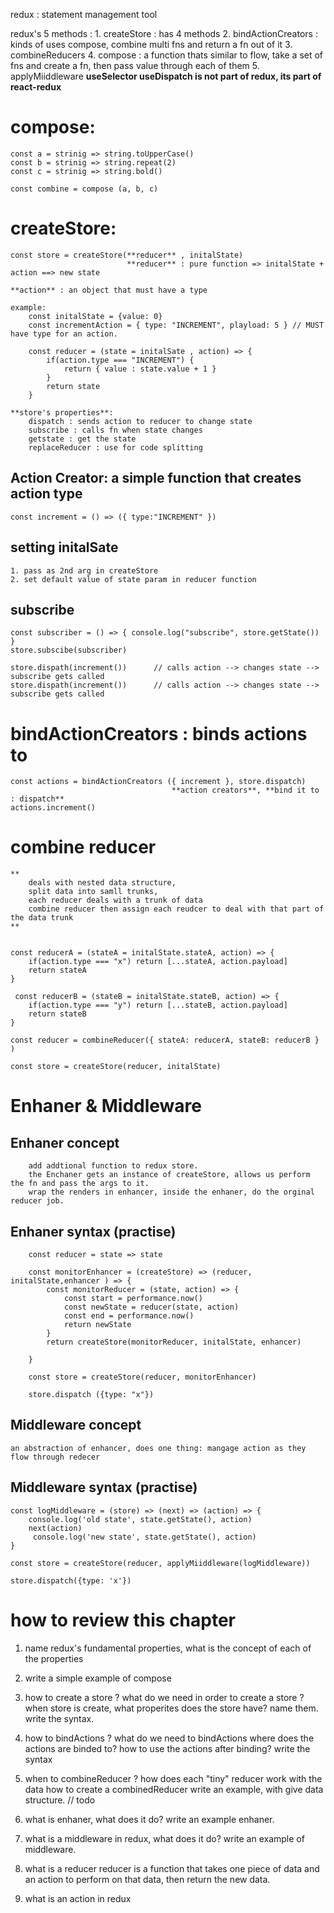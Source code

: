 redux : statement management tool 

redux's 5 methods :
    1. createStore : has 4 methods 
    2. bindActionCreators : kinds of uses compose, combine multi fns and return a fn out of it
    3. combineReducers 
    4. compose : a function thats similar to flow, take a set of fns and create a fn, then pass value through each of them
    5. applyMiiddleware
    **useSelector useDispatch is not part of redux, its part of react-redux**


# compose: 

    const a = strinig => string.toUpperCase()
    const b = strinig => string.repeat(2)
    const c = strinig => string.bold()

    const combine = compose (a, b, c)

# createStore: 
    const store = createStore(**reducer** , initalState)
                              **reducer** : pure function => initalState + action ==> new state
                                                                           **action** : an object that must have a type

    example: 
        const initalState = {value: 0}
        const incrementAction = { type: "INCREMENT", playload: 5 } // MUST have type for an action. 

        const reducer = (state = initalSate , action) => {
            if(action.type === "INCREMENT") {
                return { value : state.value + 1 }
            }
            return state
        }

    **store's properties**: 
        dispatch : sends action to reducer to change state 
        subscribe : calls fn when state changes 
        getstate : get the state
        replaceReducer : use for code splitting

## Action Creator: a simple function that creates action type 
    const increment = () => ({ type:"INCREMENT" })

## setting initalSate
    1. pass as 2nd arg in createStore 
    2. set default value of state param in reducer function 

## subscribe 
    const subscriber = () => { console.log("subscribe", store.getState()) }
    store.subscibe(subscriber)  

    store.dispath(increment())      // calls action --> changes state --> subscribe gets called
    store.dispath(increment())      // calls action --> changes state --> subscribe gets called


# bindActionCreators : binds actions to 

    const actions = bindActionCreators ({ increment }, store.dispatch)
                                        **action creators**, **bind it to : dispatch**
    actions.increment() 

# combine reducer
    **
        deals with nested data structure,
        split data into samll trunks,
        each reducer deals with a trunk of data 
        combine reducer then assign each reudcer to deal with that part of the data trunk 
    ** 


    const reducerA = (stateA = initalState.stateA, action) => {
        if(action.type === "x") return [...stateA, action.payload]
        return stateA
    }

     const reducerB = (stateB = initalState.stateB, action) => {
        if(action.type === "y") return [...stateB, action.payload]
        return stateB
    }

    const reducer = combineReducer({ stateA: reducerA, stateB: reducerB } )

    const store = createStore(reducer, initalState)

    
 
# Enhaner & Middleware

## Enhaner concept
        add addtional function to redux store. 
        the Enchaner gets an instance of createStore, allows us perform the fn and pass the args to it.
        wrap the renders in enhancer, inside the enhaner, do the orginal reducer job.


## Enhaner syntax (practise)
        const reducer = state => state 
        
        const monitorEnhancer = (createStore) => (reducer, initalState,enhancer ) => {
            const monitorReducer = (state, action) => {
                const start = performance.now()
                const newState = reducer(state, action)
                const end = performance.now()
                return newState
            }
            return createStore(monitorReducer, initalState, enhancer)

        }

        const store = createStore(reducer, monitorEnhancer) 

        store.dispatch ({type: "x"})

## Middleware concept 
    an abstraction of enhancer, does one thing: mangage action as they flow through redecer 

## Middleware syntax (practise)

    const logMiddleware = (store) => (next) => (action) => {
        console.log('old state', state.getState(), action)
        next(action)
         console.log('new state', state.getState(), action)
    }

    const store = createStore(reducer, applyMiiddleware(logMiddleware))

    store.dispatch({type: 'x'})



# how to review this chapter 

1.  name redux's fundamental properties, what is the concept of each of the properties 

2.  write a simple example of compose 

3.  how to create a store ? 
    what do we need in order to create a store ? 
    when store is create, what properites does the store have? name them.
    write the syntax. 

4.  how to bindActions ? 
    what do we need to bindActions 
    where does the actions are binded to? 
    how to use the actions after binding? 
    write the syntax 

5.  when to combineReducer ? 
    how does each "tiny" reducer work with the data
    how to create a combinedReducer
    write an example, with give data structure.  // todo 

6.  what is enhaner, what does it do? 
    write an example enhaner.

7.  what is a middleware in redux, what does it do? 
    write an example of middleware.

8. what is a reducer 
    reducer is a function that takes one piece of data and an action to perform on that data, then return the new data. 

9. what is an action in redux
